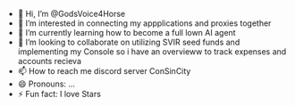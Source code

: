 - 👋 Hi, I’m @GodsVoice4Horse
- 👀 I’m interested in connecting my appplications and proxies together 
- 🌱 I’m currently learning how to become a full lown AI agent
- 💞️ I’m looking to collaborate on utilizing SVIR seed funds and implementing my Console so i have an overvieww to track expenses and accounts recieva
- 📫 How to reach me discord server ConSinCity
- 😄 Pronouns: ...
- ⚡ Fun fact: I love Stars

<!---
GodsVoice4Horse/GodsVoice4Horse is a ✨ special ✨ repository because its `README.md` (this file) appears on your GitHub profile.
You can click the Preview link to take a look at your changes.
--->
